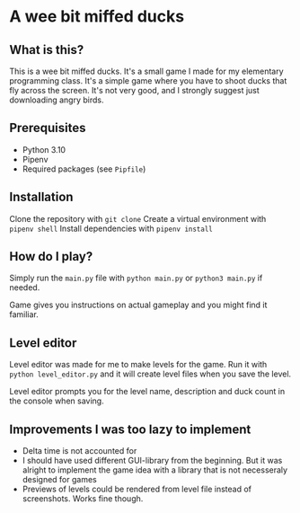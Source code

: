 # A wee bit miffed ducks

## What is this?

This is a wee bit miffed ducks. It's a small game I made for my elementary programming class. It's a
simple game where you have to shoot ducks that fly across the screen. It's not very good, and I strongly suggest just
downloading angry birds.

## Prerequisites

- Python 3.10
- Pipenv
- Required packages (see `Pipfile`)

## Installation

Clone the repository with `git clone`
Create a virtual environment with `pipenv shell`
Install dependencies with `pipenv install`

## How do I play?

Simply run the `main.py` file with `python main.py` or `python3 main.py` if needed.

Game gives you instructions on actual gameplay and you might find it familiar.

## Level editor

Level editor was made for me to make levels for the game.
Run it with `python level_editor.py` and it will create level files when you save the level.

Level editor prompts you for the level name, description and duck count in the console when saving.

## Improvements I was too lazy to implement

- Delta time is not accounted for
- I should have used different GUI-library from the beginning. But it was alright to implement the
game idea with a library that is not necesseraly designed for games
- Previews of levels could be rendered from level file instead of screenshots. Works fine though.
